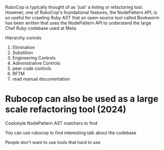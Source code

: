 RuboCop is typically thought of as 'just' a linting or refactoring tool. However, one of RuboCop's foundational features, the NodePattern API, is so useful for crawling Ruby AST that an open-source tool called Bookworm has been written that uses the NodePattern API to understand the large Chef Ruby codebase used at Meta.

Hierarchy conrols

1. Elimination
2. Substition
3. Engineering Controls
4. Administrative Controls
 1. peer code controls
5. RFTM
 1. read manual documentation

# Rubocop can also be used as a large scale refactoring tool (2024)

Cookstyle
NodePattern AST matchers to find

You can use rubocop to find interesting talk about the codebase

People don't want to use tools that hard to use

